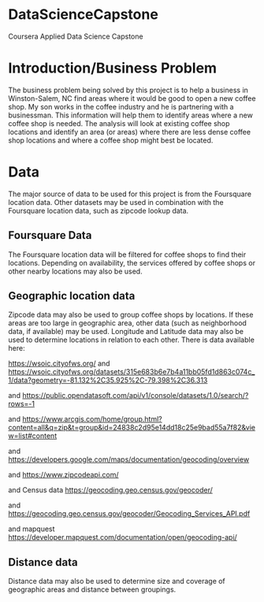 # DataScienceCapstone
Coursera Applied Data Science Capstone

# Introduction/Business Problem
The business problem being solved by this project is to help a business in Winston-Salem, NC find areas where it would be good to open a new coffee shop. 
My son works in the coffee industry and he is partnering with a businessman. This information will help them to identify areas where a new coffee shop is needed. The analysis will look at existing coffee shop locations and identify an area (or areas) where there are less dense coffee shop locations and where a coffee shop might best be located. 

# Data
The major source of data to be used for this project is from the Foursquare location data. Other datasets may be used in combination with the Foursquare location data, such as zipcode lookup data. 
## Foursquare Data
The Foursquare location data will be filtered for coffee shops to find their locations. Depending on availability, the services offered by coffee shops or other nearby locations may also be used.

## Geographic location data
Zipcode data may also be used to group coffee shops by locations. If these areas are too large in geographic area, other data (such as neighborhood data, if available) may be used.  Longitude and Latitude data may also be used to determine locations in relation to each other.
There is data available here:

https://wsoic.cityofws.org/
and
https://wsoic.cityofws.org/datasets/315e683b6e7b4a11bb05fd1d863c074c_1/data?geometry=-81.132%2C35.925%2C-79.398%2C36.313

and
https://public.opendatasoft.com/api/v1/console/datasets/1.0/search/?rows=-1

and
https://www.arcgis.com/home/group.html?content=all&q=zip&t=group&id=24838c2d95e14dd18c25e9bad55a7f82&view=list#content

and
https://developers.google.com/maps/documentation/geocoding/overview

and
https://www.zipcodeapi.com/

and Census data
https://geocoding.geo.census.gov/geocoder/

and
https://geocoding.geo.census.gov/geocoder/Geocoding_Services_API.pdf

and mapquest 
https://developer.mapquest.com/documentation/open/geocoding-api/



## Distance data
Distance data may also be used to determine size and coverage of geographic areas and distance between groupings.

